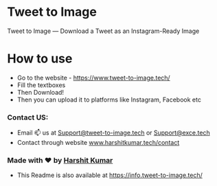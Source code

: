 # Tweet to Image
Tweet to Image — Download a Tweet as an Instagram-Ready Image

# How to use 
- Go to the website - https://www.tweet-to-image.tech/
- Fill the textboxes
- Then Download! 
- Then you can upload it to platforms like Instagram, Facebook etc

### Contact US:
- Email 📫 us at Support@tweet-to-image.tech or Support@exce.tech
- Contact through website www.harshitkumar.tech/contact


### Made with ❤️ by [ Harshit Kumar ](https://twitter.com/OhHarshit)


- This Readme is also available at https://info.tweet-to-image.tech/
